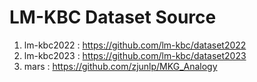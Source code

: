 # LM-KBC Dataset Source

1. lm-kbc2022 : https://github.com/lm-kbc/dataset2022
2. lm-kbc2023 : https://github.com/lm-kbc/dataset2023
3. mars : https://github.com/zjunlp/MKG_Analogy